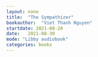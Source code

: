 ```yaml
---
layout: none
title:  "The Sympathizer"
bookauthor:  "Viet Thanh Nguyen"
startdate: 2021-08-20
date:   2021-08-30
mode: "Libby audiobook"
categories: books
---
```

